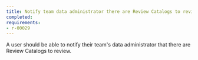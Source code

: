 ```yaml
---
title: Notify team data administrator there are Review Catalogs to review
completed:
requirements:
- r-00029
---
```


A user should be able to notify their team's data administrator that there are Review Catalogs to review.
